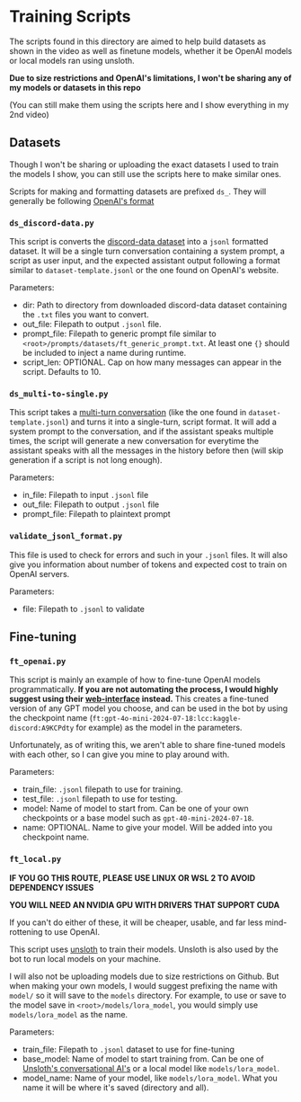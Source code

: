 # Training Scripts
The scripts found in this directory are aimed to help build datasets as shown in the video as well as finetune models, whether it be OpenAI models or local models ran using unsloth.

**Due to size restrictions and OpenAI's limitations, I won't be sharing any of my models or datasets in this repo**

(You can still make them using the scripts here and I show everything in my 2nd video)

## Datasets
Though I won't be sharing or uploading the exact datasets I used to train the models I show, you can still use the scripts here to make similar ones.

Scripts for making and formatting datasets are prefixed `ds_`. They will generally be following [OpenAI's format](https://platform.openai.com/docs/guides/fine-tuning/preparing-your-dataset)

### `ds_discord-data.py`
This script is converts the [discord-data dataset](https://www.kaggle.com/datasets/jef1056/discord-data) into a `jsonl` formatted dataset. It will be a single turn conversation containing a system prompt, a script as user input, and the expected assistant output following a format similar to `dataset-template.jsonl` or the one found on OpenAI's website.

Parameters:

- dir: Path to directory from downloaded discord-data dataset containing the `.txt` files you want to convert.
- out_file: Filepath to output `.jsonl` file.
- prompt_file: Filepath to generic prompt file similar to `<root>/prompts/datasets/ft_generic_prompt.txt`. At least one `{}` should be included to inject a name during runtime.
- script_len: OPTIONAL. Cap on how many messages can appear in the script. Defaults to 10.

### `ds_multi-to-single.py`
This script takes a [multi-turn conversation](https://platform.openai.com/docs/guides/fine-tuning/multi-turn-chat-examples) (like the one found in `dataset-template.jsonl`) and turns it into a single-turn, script format. It will add a system prompt to the conversation, and if the assistant speaks multiple times, the script will generate a new conversation for everytime the assistant speaks with all the messages in the history before then (will skip generation if a script is not long enough).

Parameters:

- in_file: Filepath to input `.jsonl` file
- out_file: Filepath to output `.jsonl` file
- prompt_file: Filepath to plaintext prompt

### `validate_jsonl_format.py`
This file is used to check for errors and such in your `.jsonl` files. It will also give you information about number of tokens and expected cost to train on OpenAI servers.

Parameters:

- file: Filepath to `.jsonl` to validate


## Fine-tuning
### `ft_openai.py`
This script is mainly an example of how to fine-tune OpenAI models programmatically. **If you are not automating the process, I would highly suggest using their [web-interface](https://platform.openai.com/finetune) instead.** This creates a fine-tuned version of any GPT model you choose, and can be used in the bot by using the checkpoint name (`ft:gpt-4o-mini-2024-07-18:lcc:kaggle-discord:A9KCPdty` for example) as the model in the parameters.

Unfortunately, as of writing this, we aren't able to share fine-tuned models with each other, so I can give you mine to play around with.

Parameters:

- train_file: `.jsonl` filepath to use for training.
- test_file: `.jsonl` filepath to use for testing.
- model: Name of model to start from. Can be one of your own checkpoints or a base model such as `gpt-40-mini-2024-07-18`.
- name: OPTIONAL. Name to give your model. Will be added into you checkpoint name.

### `ft_local.py`
**IF YOU GO THIS ROUTE, PLEASE USE LINUX OR WSL 2 TO AVOID DEPENDENCY ISSUES**

**YOU WILL NEED AN NVIDIA GPU WITH DRIVERS THAT SUPPORT CUDA**

If you can't do either of these, it will be cheaper, usable, and far less mind-rottening to use OpenAI.

This script uses [unsloth](https://unsloth.ai/) to train their models. Unsloth is also used by the bot to run local models on your machine.

I will also not be uploading models due to size restrictions on Github. But when making your own models, I would suggest prefixing the name with `model/` so it will save to the `models` directory. For example, to use or save to the model save in `<root>/models/lora_model`, you would simply use `models/lora_model` as the name.

Parameters:

- train_file: Filepath to `.jsonl` dataset to use for fine-tuning
- base_model: Name of model to start training from. Can be one of [Unsloth's conversational AI's](https://colab.research.google.com/drive/1Ys44kVvmeZtnICzWz0xgpRnrIOjZAuxp) or a local model like `models/lora_model`.
- model_name: Name of your model, like `models/lora_model`. What you name it will be where it's saved (directory and all).